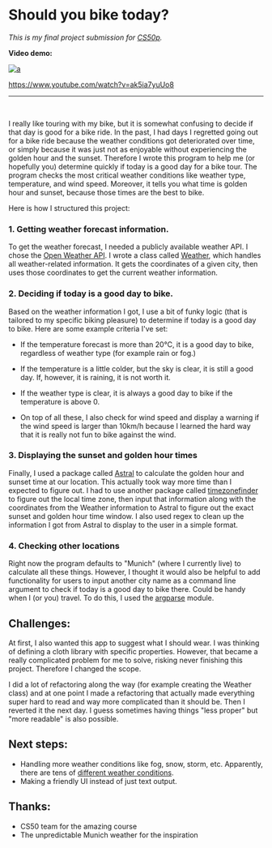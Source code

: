# Should you bike today?

*This is my final project submission for [CS50p](https://cs50.harvard.edu/python).*

**Video demo:** 

[![a](https://img.youtube.com/vi/cZ1yHnH4olc/maxresdefault.jpg)](https://www.youtube.com/watch?v=cZ1yHnH4olc)

https://www.youtube.com/watch?v=ak5ia7yuUo8

---

<br>


I really like touring with my bike, but it is somewhat confusing to decide if that day is good for a bike ride. In the past, I had days I regretted going out for a bike ride because the weather conditions got deteriorated over time, or simply because it was just not as enjoyable without experiencing the golden hour and the sunset. Therefore I wrote this program to help me (or hopefully you) determine quickly if today is a good day for a bike tour. The program checks the most critical weather conditions like weather type, temperature, and wind speed. Moreover, it tells you what time is golden hour and sunset, because those times are the best to bike.


Here is how I structured this project:

### 1. Getting weather forecast information.
To get the weather forecast, I needed a publicly available weather API. I chose the [Open Weather API](https://openweathermap.org/api). I wrote a class called [Weather](/weather.py), which handles all weather-related information. It gets the coordinates of a given city, then uses those coordinates to get the current weather information.

### 2. Deciding if today is a good day to bike.
Based on the weather information I got, I use a bit of funky logic (that is tailored to my specific biking pleasure) to determine if today is a good day to bike. Here are some example criteria I've set:
- If the temperature forecast is more than 20°C, it is a good day to bike, regardless of weather type (for example rain or fog.)

- If the temperature is a little colder, but the sky is clear, it is still a good day. If, however, it is raining, it is not worth it.

- If the weather type is clear, it is always a good day to bike if the temperature is above 0.

- On top of all these, I also check for wind speed and display a warning if the wind speed is larger than 10km/h because I learned the hard way that it is really not fun to bike against the wind.

### 3. Displaying the sunset and golden hour times
Finally, I used a package called [Astral](https://astral.readthedocs.io/en/latest/) to calculate the golden hour and sunset time at our location. This actually took way more time than I expected to figure out. I had to use another package called [timezonefinder](https://pypi.org/project/timezonefinder/) to figure out the local time zone, then input that information along with the coordinates from the Weather information to Astral to figure out the exact sunset and golden hour time window. I also used regex to clean up the information I got from Astral to display to the user in a simple format.

### 4. Checking other locations
Right now the program defaults to "Munich" (where I currently live) to calculate all these things. However, I thought it would also be helpful to add functionality for users to input another city name as a command line argument to check if today is a good day to bike there. Could be handy when I (or you) travel. To do this, I used the [argparse](https://docs.python.org/3/library/argparse.html) module.


## Challenges:
At first, I also wanted this app to suggest what I should wear. I was thinking of defining a cloth library with specific properties. However, that became a really complicated problem for me to solve, risking never finishing this project. Therefore I changed the scope.

I did a lot of refactoring along the way (for example creating the Weather class) and at one point I made a refactoring that actually made everything super hard to read and way more complicated than it should be. Then I reverted it the next day. I guess sometimes having things "less proper" but "more readable" is also possible.

## Next steps:
- Handling more weather conditions like fog, snow, storm, etc. Apparently, there are tens of [different weather conditions](https://openweathermap.org/weather-conditions).
- Making a friendly UI instead of just text output.

## Thanks:
- CS50 team for the amazing course
- The unpredictable Munich weather for the inspiration